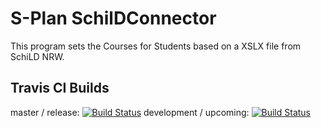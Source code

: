 # S-Plan SchilDConnector

This program sets the Courses for Students based on a XSLX file from SchiLD NRW.

## Travis CI Builds
master / release:
[![Build Status](https://travis-ci.com/Nils-witt/S-Plan_SchilD.svg?branch=master)](https://travis-ci.com/Nils-witt/S-Plan_SchilD)
development / upcoming:
[![Build Status](https://travis-ci.com/Nils-witt/S-Plan_SchilD.svg?branch=development)](https://travis-ci.com/Nils-witt/S-Plan_SchilD)